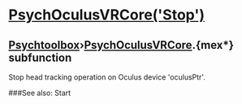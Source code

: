 # [PsychOculusVRCore('Stop')](PsychOculusVRCore-Stop) 
## [Psychtoolbox](Pyschtoolbox)&#8250;[PsychOculusVRCore](PsychOculusVRCore).{mex*} subfunction


Stop head tracking operation on Oculus device 'oculusPtr'.  
  
  


###See also:
Start
